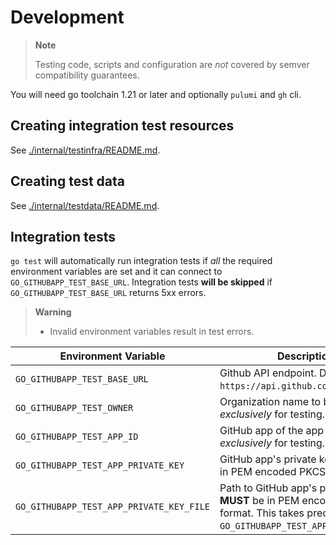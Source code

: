 # Development

> **Note**
>
> Testing code, scripts and configuration are _not_ covered by semver compatibility guarantees.

You will need go toolchain 1.21 or later and optionally `pulumi` and `gh` cli.

## Creating integration test resources

See [./internal/testinfra/README.md](./internal/testinfra/README.md).

## Creating test data

See [./internal/testdata/README.md](./internal/testdata/README.md).

## Integration tests

`go test` will automatically run integration tests if _all_ the required environment
variables are set and it can connect to `GO_GITHUBAPP_TEST_BASE_URL`. Integration tests
__will be skipped__ if `GO_GITHUBAPP_TEST_BASE_URL` returns 5xx errors.

> **Warning**
>
> - Invalid environment variables result in test errors.


| Environment Variable |  Description |
| ---|---
| `GO_GITHUBAPP_TEST_BASE_URL` | Github API endpoint. Defaults to `https://api.github.com/` if not set.
| `GO_GITHUBAPP_TEST_OWNER` | Organization name to be used _exclusively_ for testing.
| `GO_GITHUBAPP_TEST_APP_ID` | GitHub app of the app to be used _exclusively_ for testing.
| `GO_GITHUBAPP_TEST_APP_PRIVATE_KEY` | GitHub app's private key. __MUST__ be in PEM encoded PKCS1 format.
| `GO_GITHUBAPP_TEST_APP_PRIVATE_KEY_FILE` | Path to GitHub app's private key. __MUST__ be in PEM encoded PKCS1 format. This takes precedence over `GO_GITHUBAPP_TEST_APP_PRIVATE_KEY`.
